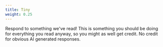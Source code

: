 ```yaml
---
title: Tiny
weight: 0.25
---
```


Respond to something we've read! This is something you should be doing for everything you read anyway, so you might as well get credit. No credit for obvious AI generated responses.
